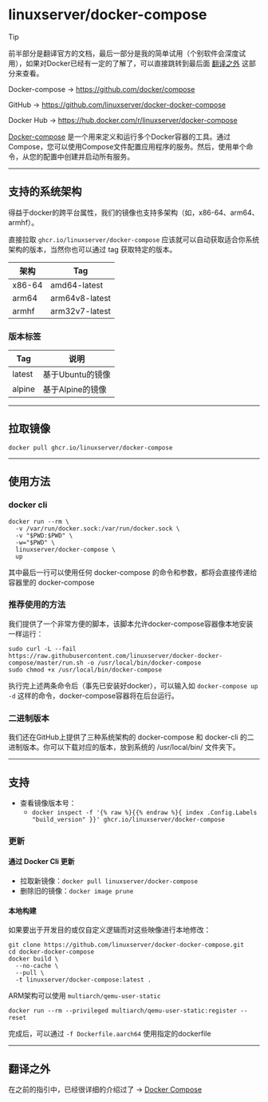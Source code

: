 # linuxserver/docker-compose

> [!TIP]
>
> 前半部分是翻译官方的文档，最后一部分是我的简单试用（个别软件会深度试用），如果对Docker已经有一定的了解了，可以直接跳转到最后面 [翻译之外](#翻译之外) 这部分来查看。

Docker-compose → https://github.com/docker/compose

GitHub → https://github.com/linuxserver/docker-docker-compose

Docker Hub → https://hub.docker.com/r/linuxserver/docker-compose

[Docker-compose](https://github.com/docker/compose) 是一个用来定义和运行多个Docker容器的工具。通过Compose，您可以使用Compose文件配置应用程序的服务。然后，使用单个命令，从您的配置中创建并启动所有服务。

------

## 支持的系统架构

得益于docker的跨平台属性，我们的镜像也支持多架构（如，x86-64、arm64、armhf）。

直接拉取 `ghcr.io/linuxserver/docker-compose` 应该就可以自动获取适合你系统架构的版本，当然你也可以通过 tag 获取特定的版本。

| 架构   | Tag            |
| ------ | -------------- |
| x86-64 | amd64-latest   |
| arm64  | arm64v8-latest |
| armhf  | arm32v7-latest |

### 版本标签

| Tag    | 说明             |
| ------ | ---------------- |
| latest | 基于Ubuntu的镜像 |
| alpine | 基于Alpine的镜像 |




------

## 拉取镜像

```shell
docker pull ghcr.io/linuxserver/docker-compose
```

------

## 使用方法

### docker cli

```shell
docker run --rm \
  -v /var/run/docker.sock:/var/run/docker.sock \
  -v "$PWD:$PWD" \
  -w="$PWD" \
  linuxserver/docker-compose \
  up
```

其中最后一行可以使用任何 docker-compose 的命令和参数，都将会直接传递给容器里的 docker-compose

### 推荐使用的方法

我们提供了一个非常方便的脚本，该脚本允许docker-compose容器像本地安装一样运行：

```shell
sudo curl -L --fail https://raw.githubusercontent.com/linuxserver/docker-docker-compose/master/run.sh -o /usr/local/bin/docker-compose
sudo chmod +x /usr/local/bin/docker-compose
```

执行完上述两条命令后（事先已安装好docker），可以输入如 `docker-compose up -d` 这样的命令，docker-compose容器将在后台运行。

### 二进制版本

我们还在GitHub上提供了三种系统架构的 docker-compose 和 docker-cli 的二进制版本。你可以下载对应的版本，放到系统的 /usr/local/bin/ 文件夹下。

------

## 支持

- 查看镜像版本号：
  - `docker inspect -f '{% raw %}{{% endraw %}{ index .Config.Labels "build_version" }}' ghcr.io/linuxserver/docker-compose`

### 更新

#### 通过 Docker Cli 更新

- 拉取新镜像：`docker pull linuxserver/docker-compose`
- 删除旧的镜像：`docker image prune`

#### 本地构建

如果要出于开发目的或仅自定义逻辑而对这些映像进行本地修改：

```shell
git clone https://github.com/linuxserver/docker-docker-compose.git
cd docker-docker-compose
docker build \
  --no-cache \
  --pull \
  -t linuxserver/docker-compose:latest .
```

ARM架构可以使用 `multiarch/qemu-user-static`

```shell
docker run --rm --privileged multiarch/qemu-user-static:register --reset
```

完成后，可以通过 `-f Dockerfile.aarch64` 使用指定的dockerfile

------

## 翻译之外

在之前的指引中，已经很详细的介绍过了 → [Docker Compose](general/docker-compose.md)